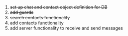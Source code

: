 <ol>
<li><strike>set up chat and contact object definition for DB</strike></li>
<li><strike>add guards</strike></li>
<li><strike>search contacts functionality</strike></li>
<li>add contacts functionality</li>
<li>add server functionality to receive and send messages</li>
</ol>
